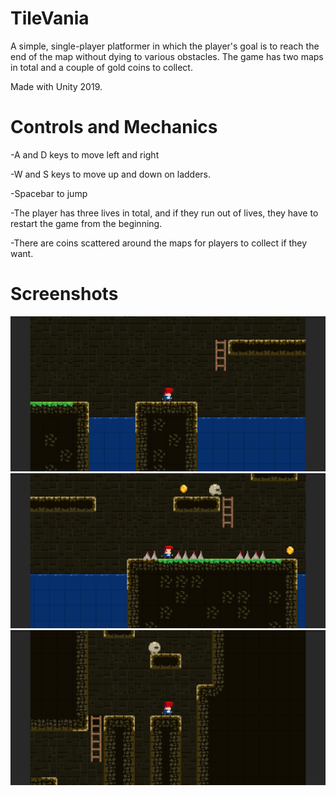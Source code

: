 # TileVania

A simple, single-player platformer in which the player's goal is to 
reach the end of the map without dying to various obstacles. The game 
has two maps in total and a couple of gold coins to collect.

Made with Unity 2019.

# Controls and Mechanics

-A and D keys to move left and right

-W and S keys to move up and down on ladders.

-Spacebar to jump

-The player has three lives in total, and if they run out of lives, they have to restart the game from the beginning.

-There are coins scattered around the maps for players to collect if they want.

# Screenshots

<img src="Screenshots/image_01.png">

<img src="Screenshots/image_02.png">

<img src="Screenshots/image_03.png">
